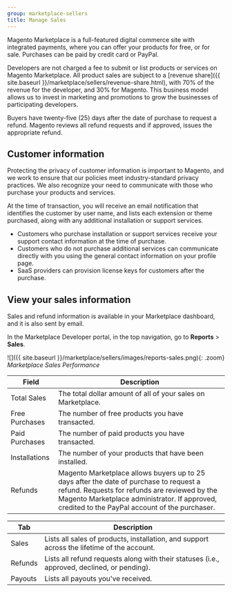 ```yaml
---
group: marketplace-sellers
title: Manage Sales
---
```


Magento Marketplace is a full-featured digital commerce site with integrated payments, where you can offer your products for free, or for sale. Purchases can be paid by credit card or PayPal.

Developers are not charged a fee to submit or list products or services on Magento Marketplace. All product sales are subject to a [revenue share]({{ site.baseurl }}/marketplace/sellers/revenue-share.html), with 70% of the revenue for the developer, and 30% for Magento. This business model allows us to invest in marketing and promotions to grow the businesses of participating developers.

Buyers have twenty-five (25) days after the date of purchase to request a refund. Magento reviews all refund requests and if approved, issues the appropriate refund.

## Customer information

Protecting the privacy of customer information is important to Magento, and we work to ensure that our policies meet industry-standard privacy practices. We also recognize your need to communicate with those who purchase your products and services.

At the time of transaction, you will receive an email notification that identifies the customer by user name, and lists each extension or theme purchased, along with any additional installation or support services.

-  Customers who purchase installation or support services receive your support contact information at the time of purchase.
-  Customers who do not purchase additional services can communicate directly with you using the general contact information on your profile page.
-  SaaS providers can provision license keys for customers after the purchase.

## View your sales information

Sales and refund information is available in your Marketplace dashboard, and it is also sent by email.

In the Marketplace Developer portal, in the top navigation, go to **Reports** > **Sales**.

![]({{ site.baseurl }}/marketplace/sellers/images/reports-sales.png){: .zoom}
_Marketplace Sales Performance_

| Field | Description |
|--- |--- |
| Total Sales | The total dollar amount of all of your sales on Marketplace. |
| Free Purchases | The number of free products you have transacted. |
| Paid Purchases | The number of paid products you have transacted. |
| Installations | The number of your products that have been installed. |
| Refunds | Magento Marketplace allows buyers up to 25 days after the date of purchase to request a refund. Requests for refunds are reviewed by the Magento Marketplace administrator. If approved, credited to the PayPal account of the purchaser. |

|Tab|Description|
|--- |--- |
|Sales|Lists all sales of products, installation, and support across the lifetime of the account.|
|Refunds|Lists all refund requests along with their statuses (i.e., approved, declined, or pending).|
|Payouts|Lists all payouts you've received.|
